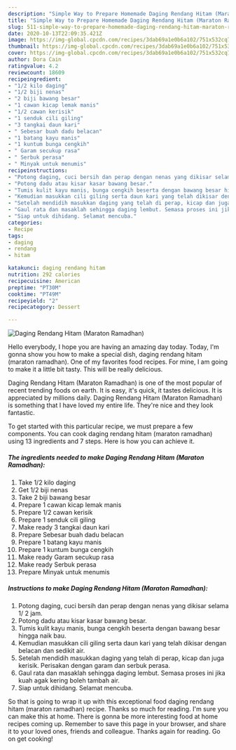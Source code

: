 ```yaml
---
description: "Simple Way to Prepare Homemade Daging Rendang Hitam (Maraton Ramadhan)"
title: "Simple Way to Prepare Homemade Daging Rendang Hitam (Maraton Ramadhan)"
slug: 511-simple-way-to-prepare-homemade-daging-rendang-hitam-maraton-ramadhan
date: 2020-10-13T22:09:35.421Z
image: https://img-global.cpcdn.com/recipes/3dab69a1e0b6a102/751x532cq70/daging-rendang-hitam-maraton-ramadhan-resipi-foto-utama.jpg
thumbnail: https://img-global.cpcdn.com/recipes/3dab69a1e0b6a102/751x532cq70/daging-rendang-hitam-maraton-ramadhan-resipi-foto-utama.jpg
cover: https://img-global.cpcdn.com/recipes/3dab69a1e0b6a102/751x532cq70/daging-rendang-hitam-maraton-ramadhan-resipi-foto-utama.jpg
author: Dora Cain
ratingvalue: 4.2
reviewcount: 18609
recipeingredient:
- "1/2 kilo daging"
- "1/2 biji nenas"
- "2 biji bawang besar"
- "1 cawan kicap lemak manis"
- "1/2 cawan kerisik"
- "1 senduk cili giling"
- "3 tangkai daun kari"
- " Sebesar buah dadu belacan"
- "1 batang kayu manis"
- "1 kuntum bunga cengkih"
- " Garam secukup rasa"
- " Serbuk perasa"
- " Minyak untuk menumis"
recipeinstructions:
- "Potong daging, cuci bersih dan perap dengan nenas yang dikisar selama 1/ 2 jam."
- "Potong dadu atau kisar kasar bawang besar."
- "Tumis kulit kayu manis, bunga cengkih beserta dengan bawang besar hingga naik bau."
- "Kemudian masukkan cili giling serta daun kari yang telah dikisar dengan belacan dan sedikit air."
- "Setelah mendidih masukkan daging yang telah di perap, kicap dan juga kerisik. Perisakan dengan garam dan serbuk perasa."
- "Gaul rata dan masaklah sehingga daging lembut. Semasa proses ini jika kuah agak kering boleh tambah air."
- "Siap untuk dihidang. Selamat mencuba."
categories:
- Recipe
tags:
- daging
- rendang
- hitam

katakunci: daging rendang hitam 
nutrition: 292 calories
recipecuisine: American
preptime: "PT30M"
cooktime: "PT49M"
recipeyield: "2"
recipecategory: Dessert

---
```



![Daging Rendang Hitam (Maraton Ramadhan)](https://img-global.cpcdn.com/recipes/3dab69a1e0b6a102/751x532cq70/daging-rendang-hitam-maraton-ramadhan-resipi-foto-utama.jpg)

Hello everybody, I hope you are having an amazing day today. Today, I'm gonna show you how to make a special dish, daging rendang hitam (maraton ramadhan). One of my favorites food recipes. For mine, I am going to make it a little bit tasty. This will be really delicious.



Daging Rendang Hitam (Maraton Ramadhan) is one of the most popular of recent trending foods on earth. It is easy, it's quick, it tastes delicious. It is appreciated by millions daily. Daging Rendang Hitam (Maraton Ramadhan) is something that I have loved my entire life. They're nice and they look fantastic.


To get started with this particular recipe, we must prepare a few components. You can cook daging rendang hitam (maraton ramadhan) using 13 ingredients and 7 steps. Here is how you can achieve it.

<!--inarticleads1-->

##### The ingredients needed to make Daging Rendang Hitam (Maraton Ramadhan):

1. Take 1/2 kilo daging
1. Get 1/2 biji nenas
1. Take 2 biji bawang besar
1. Prepare 1 cawan kicap lemak manis
1. Prepare 1/2 cawan kerisik
1. Prepare 1 senduk cili giling
1. Make ready 3 tangkai daun kari
1. Prepare  Sebesar buah dadu belacan
1. Prepare 1 batang kayu manis
1. Prepare 1 kuntum bunga cengkih
1. Make ready  Garam secukup rasa
1. Make ready  Serbuk perasa
1. Prepare  Minyak untuk menumis




<!--inarticleads2-->

##### Instructions to make Daging Rendang Hitam (Maraton Ramadhan):

1. Potong daging, cuci bersih dan perap dengan nenas yang dikisar selama 1/ 2 jam.
1. Potong dadu atau kisar kasar bawang besar.
1. Tumis kulit kayu manis, bunga cengkih beserta dengan bawang besar hingga naik bau.
1. Kemudian masukkan cili giling serta daun kari yang telah dikisar dengan belacan dan sedikit air.
1. Setelah mendidih masukkan daging yang telah di perap, kicap dan juga kerisik. Perisakan dengan garam dan serbuk perasa.
1. Gaul rata dan masaklah sehingga daging lembut. Semasa proses ini jika kuah agak kering boleh tambah air.
1. Siap untuk dihidang. Selamat mencuba.




So that is going to wrap it up with this exceptional food daging rendang hitam (maraton ramadhan) recipe. Thanks so much for reading. I'm sure you can make this at home. There is gonna be more interesting food at home recipes coming up. Remember to save this page in your browser, and share it to your loved ones, friends and colleague. Thanks again for reading. Go on get cooking!

